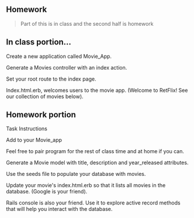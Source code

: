 ## Homework

> Part of this is in class and the second half is homework

## In class portion...

Create a new application called Movie_App.

Generate a Movies controller with an index action.

Set your root route to the index page.

Index.html.erb, welcomes users to the movie app. (Welcome to RetFlix! See our collection of movies below).

## Homework portion

Task Instructions

Add to your Movie_app

Feel free to pair program for the rest of class time and at home if you can.

Generate a Movie model with title, description and year_released attributes.

Use the seeds file to populate your database with movies.

Update your movie's index.html.erb so that it lists all movies in the database. (Google is your friend).

Rails console is also your friend. Use it to explore active record methods that will help you interact with the database.
